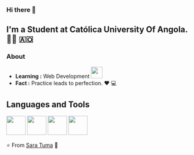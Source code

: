 ### Hi there 👋




## I'm a Student at Católica University Of Angola.  🧘‍♀️ 🇦🇴



### About

-  **Learning :** Web Development <img src="https://media.giphy.com/media/WUlplcMpOCEmTGBtBW/giphy.gif" width="30">
-  **Fact :** Practice leads to perfection. :heart: 💻


## Languages and Tools 

<p align="left">
  <img src="https://media3.giphy.com/media/kdFc8fubgS31b8DsVu/giphy.webp" width="50">
  <img src="https://media3.giphy.com/media/ln7z2eWriiQAllfVcn/200w.webp" width="50">
  <img src="https://i.giphy.com/media/IdyAQJVN2kVPNUrojM/200.webp" width="50">
  <img src="https://media.giphy.com/media/KzJkzjggfGN5Py6nkT/giphy.gif" width="50">
  
 
</p>




⭐️ From [Sara Tuma](https://github.com/SaraTuma) 💖
